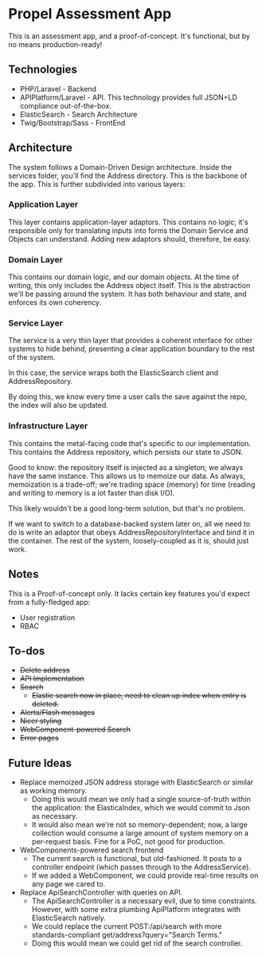 # Propel Assessment App
This is an assessment app, and a proof-of-concept. It's functional, but by no means production-ready!

## Technologies
* PHP/Laravel - Backend
* APIPlatform/Laravel - API. This technology provides full JSON+LD compliance out-of-the-box.
* ElasticSearch - Search Architecture
* Twig/Bootstrap/Sass - FrontEnd

## Architecture
The system follows a Domain-Driven Design architecture. Inside the services folder, you'll find the Address directory. This is the backbone of the app.
This is further subdivided into various layers:

### Application Layer
This layer contains application-layer adaptors. This contains no logic; it's responsible only for translating inputs into forms the Domain Service and Objects can understand. Adding new adaptors should, therefore, be easy.
### Domain Layer
This contains our domain logic, and our domain objects.
At the time of writing, this only includes the Address object itself. 
This is the abstraction we'll be passing around the system. It has both behaviour and state, and enforces its own coherency.

### Service Layer
The service is a very thin layer that provides a coherent interface for other systems to hide behind, 
presenting a clear application boundary to the rest of the system. 

In this case, the service wraps both the ElasticSearch client and AddressRepository. 

By doing this, we know every time a user calls the save against the repo, the index will also be updated.

### Infrastructure Layer
This contains the metal-facing code that's specific to our implementation.
This contains the Address repository, which persists our state to JSON.

Good to know: the repository itself is injected as a singleton; we always have the same instance.
This allows us to memoize our data. As always, memoization is a trade-off; we're trading space (memory) for time (reading and writing to memory is a lot faster than disk I/O).

This likely wouldn't be a good long-term solution, but that's no problem.

If we want to switch to a database-backed system later on, all we need to do is write an adaptor that obeys AddressRepositoryInterface and bind it in the container.
The rest of the system, loosely-coupled as it is, should just work.

## Notes
This is a Proof-of-concept only. It lacks certain key features you'd expect from a fully-fledged app:
* User registration
* RBAC

## To-dos
* ~~Delete address~~ 
* ~~API Implementation~~
* ~~Search~~
  * ~~Elastic search now in place, need to clean up index when entry is deleted.~~
* ~~Alerts/Flash messages~~
* ~~Nicer styling~~
* ~~WebComponent-powered Search~~
* ~~Error pages~~

## Future Ideas
* Replace memoized JSON address storage with ElasticSearch or similar as working memory.
  * Doing this would mean we only had a single source-of-truth within the application: the ElasticaIndex, which we would commit to Json as necessary.
  * It would also mean we're not so memory-dependent; now, a large collection would consume a large amount of system memory on a per-request basis. Fine for a PoC, not good for production.
* WebComponents-powered search frontend
  * The current search is functional, but old-fashioned. It posts to a controller endpoint (which passes through to the AddressService).
  * If we added a WebComponent, we could provide real-time results on any page we cared to.
* Replace ApiSearchController with queries on API.
  * The ApiSearchController is a necessary evil, due to time constraints. However, with some extra plumbing ApiPlatform integrates with ElasticSearch natively.
  * We could replace the current POST:/api/search with more standards-compliant get/address?query="Search Terms." 
  * Doing this would mean we could get rid of the search controller.